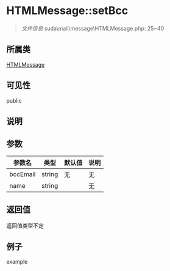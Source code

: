 # HTMLMessage::setBcc

> *文件信息* suda\mail\message\HTMLMessage.php: 25~40
## 所属类 

[HTMLMessage](../HTMLMessage.md)

## 可见性

  public  
## 说明



## 参数

 
| 参数名 | 类型 | 默认值 | 说明 |
|--------|-----|-------|-------|
 | bccEmail |  string | 无 | 无 |
 | name |  string |  | 无 |
## 返回值
返回值类型不定
## 例子

example